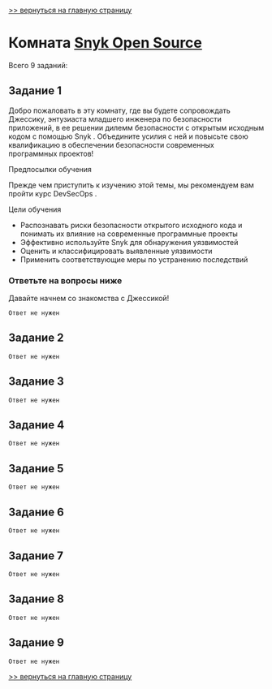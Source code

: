 [>> вернуться на главную страницу](https://github.com/BEPb/tryhackme/blob/master/README.md)

# Комната [Snyk Open Source](https://tryhackme.com/r/room/snykopensource) 

Всего 9 заданий:
## Задание 1
Добро пожаловать в эту комнату, где вы будете сопровождать Джессику, энтузиаста младшего инженера по безопасности приложений, в ее решении дилемм безопасности с открытым исходным кодом с помощью  Snyk . Объедините усилия с ней и повысьте свою квалификацию в обеспечении безопасности современных программных проектов!

Предпосылки обучения

Прежде чем приступить к изучению этой темы, мы рекомендуем вам пройти  курс DevSecOps  .

Цели обучения

- Распознавать риски безопасности открытого исходного кода и понимать их влияние на современные программные проекты
- Эффективно используйте Snyk для обнаружения уязвимостей
- Оценить и классифицировать выявленные уязвимости
- Применить соответствующие меры по устранению последствий
### Ответьте на вопросы ниже
Давайте начнем со знакомства с Джессикой!
```commandline
Ответ не нужен
```

## Задание 2

```commandline
Ответ не нужен
```

## Задание 3

```commandline
Ответ не нужен
```

## Задание 4

```commandline
Ответ не нужен
```

## Задание 5

```commandline
Ответ не нужен
```
## Задание 6

```commandline
Ответ не нужен
```

## Задание 7

```commandline
Ответ не нужен
```

## Задание 8

```commandline
Ответ не нужен
```

## Задание 9

```commandline
Ответ не нужен
```
[>> вернуться на главную страницу](https://github.com/BEPb/tryhackme/blob/master/README.md)